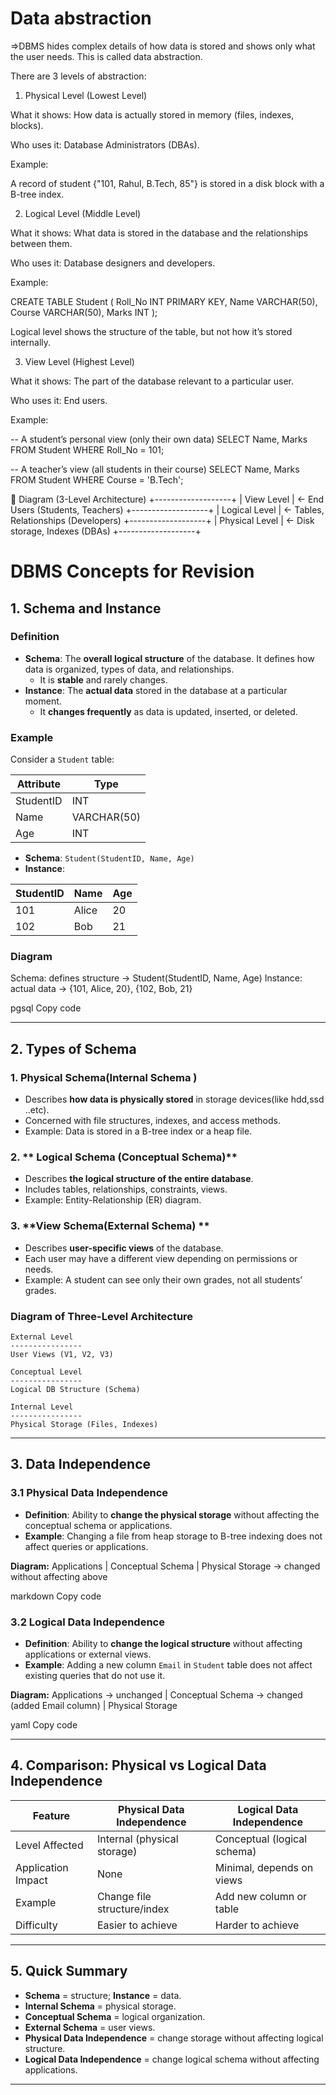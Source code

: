 # Data abstraction
=>DBMS hides complex details of how data is stored and shows only what the user needs. This is called data abstraction.

There are 3 levels of abstraction:

1. Physical Level (Lowest Level)

What it shows: How data is actually stored in memory (files, indexes, blocks).

Who uses it: Database Administrators (DBAs).

Example:

A record of student {"101, Rahul, B.Tech, 85"} is stored in a disk block with a B-tree index.

2. Logical Level (Middle Level)

What it shows: What data is stored in the database and the relationships between them.

Who uses it: Database designers and developers.

Example:

CREATE TABLE Student (
    Roll_No INT PRIMARY KEY,
    Name VARCHAR(50),
    Course VARCHAR(50),
    Marks INT
);


Logical level shows the structure of the table, but not how it’s stored internally.

3. View Level (Highest Level)

What it shows: The part of the database relevant to a particular user.

Who uses it: End users.

Example:

-- A student’s personal view (only their own data)
SELECT Name, Marks FROM Student WHERE Roll_No = 101;

-- A teacher’s view (all students in their course)
SELECT Name, Marks FROM Student WHERE Course = 'B.Tech';

🔺 Diagram (3-Level Architecture)
   +-------------------+
   |   View Level      |  <- End Users (Students, Teachers)
   +-------------------+
   |   Logical Level   |  <- Tables, Relationships (Developers)
   +-------------------+
   |   Physical Level  |  <- Disk storage, Indexes (DBAs)
   +-------------------+


# DBMS Concepts for Revision

## 1. Schema and Instance

### Definition
- **Schema**: The **overall logical structure** of the database. It defines how data is organized, types of data, and relationships.  
  - It is **stable** and rarely changes.
- **Instance**: The **actual data** stored in the database at a particular moment.  
  - It **changes frequently** as data is updated, inserted, or deleted.

### Example
Consider a `Student` table:

| Attribute  | Type        |
|------------|------------|
| StudentID  | INT        |
| Name       | VARCHAR(50)|
| Age        | INT        |

- **Schema**: `Student(StudentID, Name, Age)`  
- **Instance**: 

| StudentID | Name   | Age |
|-----------|--------|-----|
| 101       | Alice  | 20  |
| 102       | Bob    | 21  |

### Diagram
Schema: defines structure -> Student(StudentID, Name, Age)
Instance: actual data -> {101, Alice, 20}, {102, Bob, 21}

pgsql
Copy code

---

## 2. Types of Schema

### 1. **Physical Schema(Internal Schema )**
- Describes **how data is physically stored** in storage devices(like hdd,ssd ..etc).
- Concerned with file structures, indexes, and access methods.
- Example: Data is stored in a B-tree index or a heap file.

### 2. ** Logical Schema (Conceptual Schema)**
- Describes **the logical structure of the entire database**.
- Includes tables, relationships, constraints, views.
- Example: Entity-Relationship (ER) diagram.

### 3. **View Schema(External Schema) **
- Describes **user-specific views** of the database.
- Each user may have a different view depending on permissions or needs.
- Example: A student can see only their own grades, not all students’ grades.

### Diagram of Three-Level Architecture
 
    External Level
    ----------------
    User Views (V1, V2, V3)
    
    Conceptual Level
    ----------------
    Logical DB Structure (Schema)
    
    Internal Level
    ----------------
    Physical Storage (Files, Indexes)
 

---

## 3. Data Independence

### 3.1 Physical Data Independence
- **Definition**: Ability to **change the physical storage** without affecting the conceptual schema or applications.
- **Example**: Changing a file from heap storage to B-tree indexing does not affect queries or applications.

**Diagram:**
Applications
|
Conceptual Schema
|
Physical Storage -> changed without affecting above

markdown
Copy code

### 3.2 Logical Data Independence
- **Definition**: Ability to **change the logical structure** without affecting applications or external views.
- **Example**: Adding a new column `Email` in `Student` table does not affect existing queries that do not use it.

**Diagram:**
Applications -> unchanged
|
Conceptual Schema -> changed (added Email column)
|
Physical Storage

yaml
Copy code

---

## 4. Comparison: Physical vs Logical Data Independence

| Feature                       | Physical Data Independence         | Logical Data Independence          |
|--------------------------------|----------------------------------|----------------------------------|
| Level Affected                  | Internal (physical storage)       | Conceptual (logical schema)      |
| Application Impact              | None                              | Minimal, depends on views        |
| Example                         | Change file structure/index       | Add new column or table          |
| Difficulty                      | Easier to achieve                 | Harder to achieve                |

---

## 5. Quick Summary

- **Schema** = structure; **Instance** = data.  
- **Internal Schema** = physical storage.  
- **Conceptual Schema** = logical organization.  
- **External Schema** = user views.  
- **Physical Data Independence** = change storage without affecting logical structure.  
- **Logical Data Independence** = change logical schema without affecting applications.

---

 
